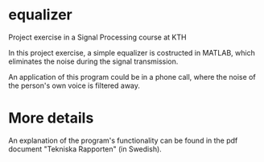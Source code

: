 # equalizer

Project exercise in a Signal Processing course at KTH

In this project exercise, a simple equalizer is costructed in MATLAB, which eliminates the noise during the signal transmission.

An application of this program could be in a phone call, where the noise of the person's own voice is filtered away.

# More details

An explanation of the program's functionality can be found in the pdf document "Tekniska Rapporten" (in Swedish).
